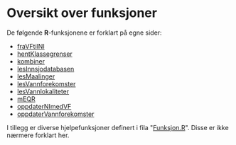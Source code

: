 # Oversikt over funksjoner

De følgende **R**-funksjonene er forklart på egne sider:

- [fraVFtilNI](fraVFtilNI.md)
- [hentKlassegrenser](hentKlassegrenser.md)
- [kombiner](kombiner.md)
- [lesInnsjodatabasen](lesInnsjodatabasen.md)
- [lesMaalinger](lesMaalinger.md)
- [lesVannforekomster](lesVannforekomster.md)
- [lesVannlokaliteter](lesVannlokaliteter.md)
- [mEQR](mEQR.md)
- [oppdaterNImedVF](oppdaterNImedVF.md)
- [oppdaterVannforekomster](oppdaterVannforekomster.md)

I tillegg er diverse hjelpefunksjoner definert i fila "[Funksjon.R](../R/Funksjon.R)".
Disse er ikke nærmere forklart her.
